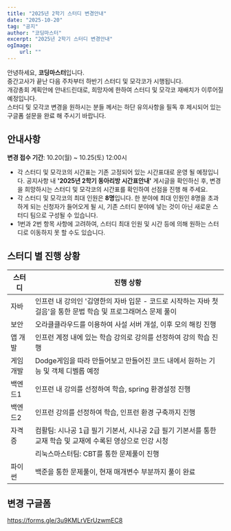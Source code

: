 ```yaml
---
title: "2025년 2학기 스터디 변경안내"
date: "2025-10-20"
tag: "공지"
author: "코딩마스터"
excerpt: "2025년 2학기 스터디 변경안내"
ogImage:
    url: ""
---
```


안녕하세요, **코딩마스터**입니다.\
중간고사가 끝난 다음 주차부터 하반기 스터디 및 모각코가 시행됩니다.\
개강총회 계획안에 안내드린대로, 희망자에 한하여 스터디 및 모각코 재배치가 이루어질 예정입니다.\
스터디 및 모각코 변경을 원하시는 분들 께서는 하단 유의사항을 필독 후 제시되어 있는 구글폼 설문을 완료 해 주시기 바랍니다.

## 안내사항

**변경 접수 기간**: 10.20(월) ~ 10.25(토) 12:00시


- 각 스터디 및 모각코의 시간표는 기존 고정되어 있는 시간표대로 운영 될 예정입니다. 공지사항 내 **'2025년 2학기 동아리방 시간표안내'** 게시글을 확인하신 후, 변경을 희망하시는 스터디 및 모각코의 시간표를 확인하여 선점을 진행 해 주세요.
- 각 스터디 및 모각코의 최대 인원은 **8명**입니다. 한 분야에 최대 인원인 8명을 초과하게 되는 신청자가 들어오게 될 시, 기존 스터디 분야에 넣는 것이 아닌 새로운 스터디 팀으로 구성될 수 있습니다.
- 1번과 2번 항목 사항에 고려하여, 스터디 최대 인원 및 시간 등에 의해 원하는 스터디로 이동하지 못 할 수도 있습니다.

## 스터디 별 진행 상황

| 스터디 |                                           진행 상황                                                     |
|-------|--------------------------------------------------------------------------------------------------------|
| 자바  | 인프런 내 강의인 '김영한의 자바 입문 - 코드로 시작하는 자바 첫걸음'을 통한 문법 학습 및 프로그래머스 문제 풀이 |
| 보안  |                       오라클클라우드를 이용하여 사설 서버 개설, 이후 모의 해킹 진행                         |
|앱 개발|                        인프런 계정 내에 있는 학습 강의로 강의를 선정하여 강의 학습 진행                      |
|게임 개발|               Dodge게임을 따라 만들어보고 만들어진 코드 내에서 원하는 기능 및 객체 디벨롭 예정             |
|백엔드1|                           인프런 내 강의를 선정하여 학습, spring 환경설정 진행                             |
|백엔드2|                              인프런 강의를 선정하여 학습, 인프런 환경 구축까지 진행                         |
|자격증|    컴활팀: 시나공 1급 필기 기본서, 시나공 2급 필기 기본서를 통한 교재 학습 및 교재에 수록된 영상으로 인강 시청    |
|      |                                  리눅스마스터팀: CBT를 통한 문제풀이 진행                                    |
|파이썬|                                   백준을 통한 문제풀이, 현재 매개변수 부분까지 풀이 완료                      |



## 변경 구글폼

https://forms.gle/3u9KMLrVErUzwmEC8